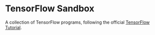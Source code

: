 # TensorFlow Sandbox
A collection of TensorFlow programs, following the official [TensorFlow Tutorial](https://www.tensorflow.org/tutorials).